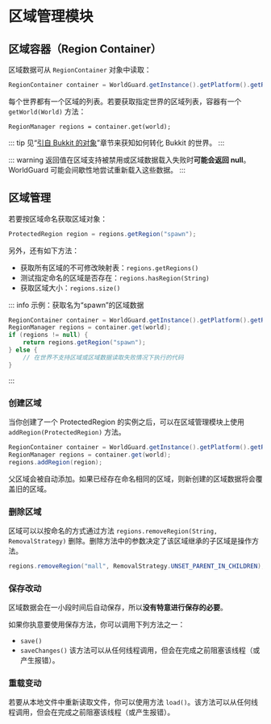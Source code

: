 # 区域管理模块

## 区域容器（Region Container）

区域数据可从 `RegionContainer` 对象中读取：
```Java
RegionContainer container = WorldGuard.getInstance().getPlatform().getRegionContainer();
```
每个世界都有一个区域的列表。若要获取指定世界的区域列表，容器有一个 `getWorld(World)` 方法：
```
RegionManager regions = container.get(world);
```
::: tip
见“[引自 Bukkit 的对象](worldguard-api.from-bukkit-objects.md)”章节来获知如何转化 Bukkit 的世界。
:::

::: warning
返回值在区域支持被禁用或区域数据载入失败时**可能会返回 null**。WorldGuard 可能会间歇性地尝试重新载入这些数据。
:::

## 区域管理

若要按区域命名获取区域对象：
```Java
ProtectedRegion region = regions.getRegion("spawn");
```

另外，还有如下方法：

* 获取所有区域的不可修改映射表：`regions.getRegions()`
* 测试指定命名的区域是否存在：`regions.hasRegion(String)`
* 获取区域大小：`regions.size()`

::: info 示例：获取名为“spawn”的区域数据
```Java
RegionContainer container = WorldGuard.getInstance().getPlatform().getRegionContainer();
RegionManager regions = container.get(world);
if (regions != null) {
    return regions.getRegion("spawn");
} else {
    // 在世界不支持区域或区域数据读取失败情况下执行的代码
}
```
:::

### 创建区域

当你创建了一个 ProtectedRegion 的实例之后，可以在区域管理模块上使用 `addRegion(ProtectedRegion)` 方法。
```Java
RegionContainer container = WorldGuard.getInstance().getPlatform().getRegionContainer();
RegionManager regions = container.get(world);
regions.addRegion(region);
```
父区域会被自动添加。如果已经存在命名相同的区域，则新创建的区域数据将会覆盖旧的区域。

### 删除区域

区域可以以按命名的方式通过方法 `regions.removeRegion(String, RemovalStrategy)` 删除。删除方法中的参数决定了该区域继承的子区域是操作方法。
```Java
regions.removeRegion("mall", RemovalStrategy.UNSET_PARENT_IN_CHILDREN);
```

### 保存改动

区域数据会在一小段时间后自动保存，所以**没有特意进行保存的必要**。

如果你执意要使用保存方法，你可以调用下列方法之一：
* `save()`
* `saveChanges()`
该方法可以从任何线程调用，但会在完成之前阻塞该线程（或产生报错）。

### 重载变动

若要从本地文件中重新读取文件，你可以使用方法 `load()`。该方法可以从任何线程调用，但会在完成之前阻塞该线程（或产生报错）。